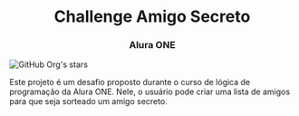 <h1 align="center"> Challenge Amigo Secreto </h1>
<h3 align="center"> Alura ONE </h3>

![GitHub Org's stars](https://img.shields.io/github/stars/camilafernanda?style=social)

Este projeto é um desafio proposto durante o curso de lógica de programação da Alura ONE. Nele, o usuário pode criar uma lista de amigos para que seja sorteado um amigo secreto.
